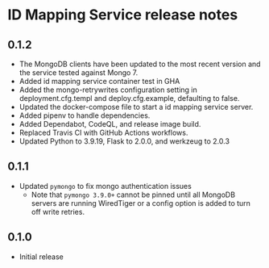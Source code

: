 # ID Mapping Service release notes

## 0.1.2
* The MongoDB clients have been updated to the most recent version and the service tested against Mongo 7.
* Added id mapping service container test in GHA
* Added the mongo-retrywrites configuration setting in deployment.cfg.templ and deploy.cfg.example, defaulting to false.
* Updated the docker-compose file to start a id mapping service server.
* Added pipenv to handle dependencies.
* Added Dependabot, CodeQL, and release image build.
* Replaced Travis CI with GitHub Actions workflows.
* Updated Python to 3.9.19, Flask to 2.0.0, and werkzeug to 2.0.3

## 0.1.1

* Updated `pymongo` to fix mongo authentication issues
  * Note that `pymongo 3.9.0+` cannot be pinned until all MongoDB servers are running WiredTiger
    or a config option is added to turn off write retries.

## 0.1.0

* Initial release
